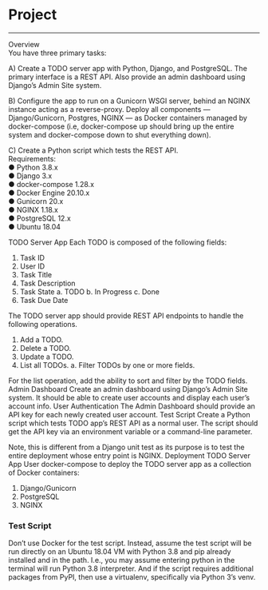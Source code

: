 # Project
___
Overview  
You have three primary tasks:

A)	Create a TODO server app with Python, Django, and PostgreSQL. The primary interface is a REST API. Also provide an admin dashboard using Django’s Admin Site system. 

B)	Configure the app to run on a Gunicorn WSGI server, behind an NGINX instance acting as a reverse-proxy. Deploy all components — Django/Gunicorn, Postgres, NGINX — as Docker containers managed by docker-compose (i.e, docker-compose up should bring up the entire system and docker-compose down to shut everything down).

C)	Create a Python script which tests the REST API.  
Requirements:  
●	Python 3.8.x  
●	Django 3.x  
●	docker-compose 1.28.x  
●	Docker Engine 20.10.x  
●	Gunicorn 20.x  
●	NGINX 1.18.x  
●	PostgreSQL 12.x  
●	Ubuntu 18.04  

TODO Server App
Each TODO is composed of the following fields:

1.	Task ID
2.	User ID
3.	Task Title
4.	Task Description
5.	Task State
a.	TODO
b.	In Progress
c.	Done
6.	Task Due Date

The TODO server app should provide REST API endpoints to handle the following operations.

1.	Add a TODO. 
2.	Delete a TODO.
3.	Update a TODO.
4.	List all TODOs.
a.	Filter TODOs by one or more fields.

For the list operation, add the ability to sort and filter by the TODO fields.
Admin Dashboard
Create an admin dashboard using Django’s Admin Site system. It should be able to create user accounts and display each user’s account info.
User Authentication
The Admin Dashboard should provide an API key for each newly created user account.
Test Script
Create a Python script which tests TODO app’s REST API as a normal user. The script should get the API key via an environment variable or a command-line parameter.

Note, this is different from a Django unit test as its purpose is to test the entire deployment whose entry point is NGINX.
Deployment
TODO Server App
User docker-compose to deploy the TODO server app as a collection of Docker containers:

1.	Django/Gunicorn
2.	PostgreSQL
3.	NGINX

### Test Script  
Don’t use Docker for the test script. Instead, assume the test script will be run directly on an Ubuntu 18.04 VM with Python 3.8 and pip already installed and in the path. I.e., you may assume entering python in the terminal will run Python 3.8 interpreter. And if the script requires additional packages from PyPI, then use a virtualenv, specifically via Python 3’s venv. 
